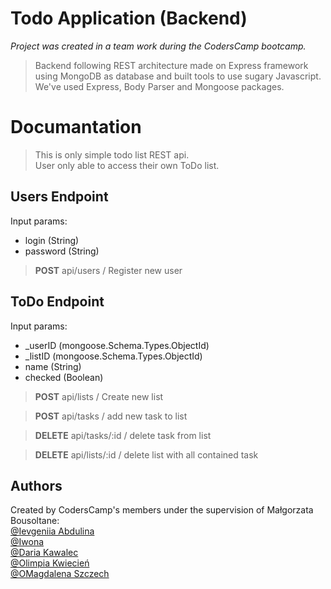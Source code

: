 
# **Todo Application (Backend)** 
*Project was created in a team work during the CodersCamp bootcamp.*

> Backend following REST architecture made on Express framework using MongoDB as database and built tools to use sugary Javascript. We've used Express, Body Parser and Mongoose packages. 
<!-- > You can find the app [here](https://github.com/...) . Be careful, Back End is running on Heroku (dyno sleep mode). -->

# Documantation
>This is only simple todo list REST api.\
>User only able to access their own ToDo list.

## Users Endpoint
Input params:
- login (String)
- password (String)

>**POST**        api/users / Register new user

## ToDo Endpoint
Input params:
- _userID (mongoose.Schema.Types.ObjectId)
- _listID (mongoose.Schema.Types.ObjectId)
- name (String)
- checked (Boolean)

>**POST**       api/lists / Create new list

>**POST**       api/tasks / add new task to list

>**DELETE**     api/tasks/:id / delete task from list

>**DELETE**     api/lists/:id / delete list with all contained task

## Authors
Created by CodersCamp's members under the supervision of Małgorzata Bousoltane:\
[@Ievgeniia Abdulina](https://github.com/IevgeniiaAbdulina)\
[@Iwona](https://github.com/Crazysh8)\
[@Daria Kawalec](https://github.com/dariaka)\
[@Olimpia Kwiecień](https://github.com/kvviecien)\
[@OMagdalena Szczech](https://github.com/magdalenaszczech)